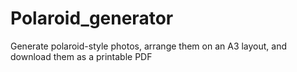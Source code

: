 # Polaroid_generator
Generate polaroid-style photos, arrange them on an A3 layout, and download them as a printable PDF
